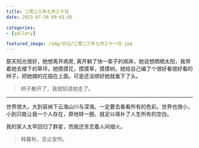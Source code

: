 ```yaml
---
title: 二零二三年七月三十日
date: 2023-07-30 09:01:05

categories:
- [gallery]

featured_image: /img/日记/二零二三年七月三十一日.jpg
---
```


那天阳光很好，她想离开病房, 离开躺了快一辈子的病床，她说想晒晒太阳，我带着她去楼下的草坪。她摸摸花，摸摸草，摸摸树。她给自己编了个很好看很好看的辫子，把她摘的花插在上面。可是还没绑好她就垂下了头。

> 辫子散开了，我就知道她走了。

---

世界很大，大到容纳下云海山川与深海，一定要去看看所有的色彩。世界也很小，小到只能让我一个人存在，原地转一圈，就足以填补了人生所有的空白。

我的家人太早回归了群星，而我还贪恋着人间烟火。

> 韩暮秋，息止安所。